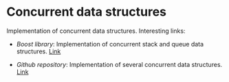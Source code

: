 # Concurrent data structures

Implementation of concurrent data structures. Interesting links:

* *Boost library*: Implementation of concurrent stack and queue data structures.
   [Link](http://www.boost.org/doc/libs/1_64_0/doc/html/lockfree.html)

* *Github repository*: Implementation of several concurrent data structures.
   [Link](https://github.com/jfuentes/concurrent-data-structures)

